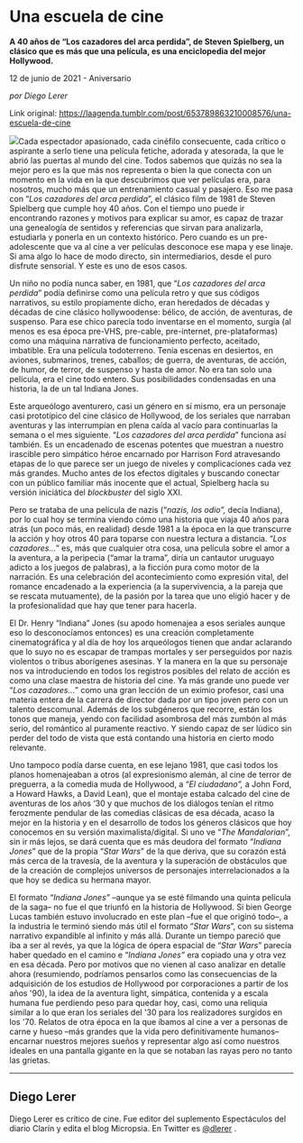 # Una escuela de cine

**A 40 años de “Los cazadores del arca perdida”, de Steven Spielberg, un clásico que es más que una película, es una enciclopedia del mejor Hollywood.**

12 de junio de 2021 - Aniversario

_por Diego Lerer_

Link original: https://laagenda.tumblr.com/post/653789863210008576/una-escuela-de-cine

![](https://64.media.tumblr.com/1a5683fe6be37daf14c64ea336464092/da7e668116c98f71-ad/s500x750/2119eff266d547ab6558889eaf0f1f95c64ccf08.jpg)Cada espectador apasionado, cada cinéfilo consecuente, cada crítico o aspirante a serlo tiene una película fetiche, adorada y atesorada, la que le abrió las puertas al mundo del cine. Todos sabemos que quizás no sea la mejor pero es la que más nos representa o bien la que conecta con un momento en la vida en la que descubrimos que ver películas era, para nosotros, mucho más que un entrenamiento casual y pasajero. Eso me pasa con “*Los cazadores del arca perdida*”, el clásico film de 1981 de Steven Spielberg que cumple hoy 40 años. Con el tiempo uno puede ir encontrando razones y motivos para explicar su amor, es capaz de trazar una genealogía de sentidos y referencias que sirvan para analizarla, estudiarla y ponerla en un contexto histórico. Pero cuando es un pre-adolescente que va al cine a ver películas desconoce ese mapa y ese linaje. Si ama algo lo hace de modo directo, sin intermediarios, desde el puro disfrute sensorial. Y este es uno de esos casos.

Un niño no podía nunca saber, en 1981, que “*Los cazadores del arca perdida*” podía definirse como una película retro y que sus códigos narrativos, su estilo propiamente dicho, eran heredados de décadas y décadas de cine clásico hollywoodense: bélico, de acción, de aventuras, de suspenso. Para ese chico parecía todo inventarse en el momento, surgía (al menos es esa época pre-VHS, pre-cable, pre-internet, pre-plataformas) como una máquina narrativa de funcionamiento perfecto, aceitado, imbatible. Era una película todoterreno. Tenía escenas en desiertos, en aviones, submarinos, trenes, caballos; de guerra, de aventuras, de acción, de humor, de terror, de suspenso y hasta de amor. No era tan solo una película, era el cine todo entero. Sus posibilidades condensadas en una historia, la de un tal Indiana Jones.

Este arqueólogo aventurero, casi un género en sí mismo, era un personaje casi prototípico del cine clásico de Hollywood, de los seriales que narraban aventuras y las interrumpían en plena caída al vacío para continuarlas la semana o el mes siguiente. “*Los cazadores del arca perdida*” funciona así también. Es un encadenado de escenas potentes que muestran a nuestro irascible pero simpático héroe encarnado por Harrison Ford atravesando etapas de lo que parece ser un juego de niveles y complicaciones cada vez más grandes. Mucho antes de los efectos digitales y buscando conectar con un público familiar más inocente que el actual, Spielberg hacía su versión iniciática del *blockbuster* del siglo XXI.

Pero se trataba de una película de nazis (“*nazis, los odio”,* decía Indiana), por lo cual hoy se termina viendo cómo una historia que viaja 40 años para atrás (un poco más, en realidad) desde 1981 a la época en la que transcurre la acción y hoy otros 40 para toparse con nuestra lectura a distancia. “*Los cazadores…*” es, más que cualquier otra cosa, una película sobre el amor a la aventura, a la peripecia (“amar la trama”, diría un cantautor uruguayo adicto a los juegos de palabras), a la ficción pura como motor de la narración. Es una celebración del acontecimiento como expresión vital, del romance encadenado a la experiencia (a la supervivencia, a la pareja que se rescata mutuamente), de la pasión por la tarea que uno eligió hacer y de la profesionalidad que hay que tener para hacerla.



El Dr. Henry “Indiana” Jones (su apodo homenajea a esos seriales aunque eso lo desconocíamos entonces) es una creación completamente cinematográfica y al día de hoy los arqueólogos tienen que andar aclarando que lo suyo no es escapar de trampas mortales y ser perseguidos por nazis violentos o tribus aborígenes asesinas. Y la manera en la que su personaje nos va introduciendo en todos los registros posibles del relato de acción es como una clase maestra de historia del cine. Ya más grande uno puede ver “*Los cazadores…*” como una gran lección de un eximio profesor, casi una materia entera de la carrera de director dada por un tipo joven pero con un talento descomunal. Además de los subgéneros que recorre, están los tonos que maneja, yendo con facilidad asombrosa del más zumbón al más serio, del romántico al puramente reactivo. Y siendo capaz de ser lúdico sin perder del todo de vista que está contando una historia en cierto modo relevante.

Uno tampoco podía darse cuenta, en ese lejano 1981, que casi todos los planos homenajeaban a otros (al expresionismo alemán, al cine de terror de preguerra, a la comedia muda de Hollywood, a “*El ciudadano”,* a John Ford, a Howard Hawks, a David Lean), que el montaje estaba calcado del cine de aventuras de los años ‘30 y que muchos de los diálogos tenían el ritmo ferozmente pendular de las comedias clásicas de esa década, acaso la mejor en la historia y en el desarrollo de todos los géneros clásicos que hoy conocemos en su versión maximalista/digital. Si uno ve “*The Mandalorian*”, sin ir más lejos, se dará cuenta que es más deudora del formato “*Indiana Jones*” que de la propia “*Star Wars*” de la que deriva, que su corazón está más cerca de la travesía, de la aventura y la superación de obstáculos que de la creación de complejos universos de personajes interrelacionados a la que hoy se dedica su hermana mayor.

El formato *“Indiana Jones”* –aunque ya se esté filmando una quinta película de la saga– no fue el que triunfó en la historia de Hollywood. Si bien George Lucas también estuvo involucrado en este plan –fue el que originó todo–, a la industria le terminó siendo más útil el formato “*Star Wars*”, con su sistema narrativo expandible al infinito y más allá. Durante un tiempo pareció que iba a ser al revés, ya que la lógica de ópera espacial de “*Star Wars*” parecía haber quedado en el camino e “*Indiana Jones”* era copiado una y otra vez en esa década. Pero por motivos que no vienen al caso analizar en detalle ahora (resumiendo, podríamos pensarlos como las consecuencias de la adquisición de los estudios de Hollywood por corporaciones a partir de los años '90), la idea de la aventura light, simpática, contenida y a escala humana fue perdiendo peso para quedar hoy, casi, como una reliquia similar a lo que eran los seriales del '30 para los realizadores surgidos en los '70. Relatos de otra época en la que íbamos al cine a ver a personas de carne y hueso –más grandes que la vida pero definitivamente humanos– encarnar nuestros mejores sueños y representar algo así como nuestros ideales en una pantalla gigante en la que se notaban las rayas pero no tanto las grietas.



---

Diego Lerer
-----------

 Diego Lerer es crítico de cine. Fue editor del suplemento Espectáculos del diario Clarín y edita el blog Micropsia. En Twitter es [@dlerer](https://twitter.com/dlerer) .

